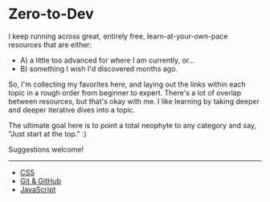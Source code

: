 # Zero-to-Dev
I keep running across great, entirely free, learn-at-your-own-pace resources that are either:
- A) a little too advanced for where I am currently, or... 
- B) something I wish I'd discovered months ago.

So, I'm collecting my favorites here, and laying out the links within each topic in a rough order from beginner to expert. There's a lot of overlap between resources, but that's okay with me. I like learning by taking deeper and deeper iterative dives into a topic.

The ultimate goal here is to point a total neophyte to any category and say, "Just start at the top." :)

Suggestions welcome!

---

- [CSS](/zero-to-css.md)
- [Git & GitHub](/zero-to-git.md)
- [JavaScript](/zero-to-javascript.md)

